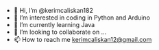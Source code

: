 - 👋 Hi, I’m @kerimcaliskan182
- 👀 I’m interested in coding in Python and Arduino
- 🌱 I’m currently learning Java
- 💞️ I’m looking to collaborate on ...
- 📫 How to reach me kerimcaliskan12@gmail.com

<!---
kerimcaliskan182/kerimcaliskan182 is a ✨ special ✨ repository because its `README.md` (this file) appears on your GitHub profile.
You can click the Preview link to take a look at your changes.
--->
